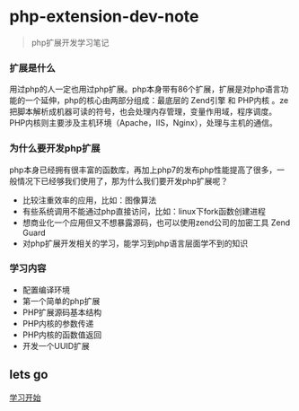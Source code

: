 # php-extension-dev-note
> php扩展开发学习笔记

### 扩展是什么

用过php的人一定也用过php扩展。php本身带有86个扩展，扩展是对php语言功能的一个延伸，php的核心由两部分组成：最底层的 Zend引擎 和 PHP内核 。ze把脚本解析成机器可读的符号，也会处理内存管理，变量作用域，程序调度。PHP内核则主要涉及主机环境（Apache，IIS，Nginx），处理与主机的通信。

### 为什么要开发php扩展
php本身已经拥有很丰富的函数库，再加上php7的发布php性能提高了很多，一般情况下已经够我们使用了，那为什么我们要开发php扩展呢？

- 比较注重效率的应用，比如：图像算法
- 有些系统调用不能通过php直接访问，比如：linux下fork函数创建进程
- 想商业化一个应用但又不想暴露源码，也可以使用zend公司的加密工具 Zend Guard
- 对php扩展开发相关的学习，能学习到php语言层面学不到的知识

### 学习内容
- 配置编译环境
- 第一个简单的php扩展
- PHP扩展源码基本结构
- PHP内核的参数传递
- PHP内核的函数值返回
- 开发一个UUID扩展


## lets go
[学习开始](<index.md>)




